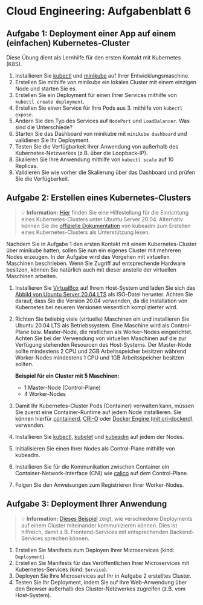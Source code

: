 # Cloud Engineering: Aufgabenblatt 6

## Aufgabe 1: Deployment einer App auf einem (einfachen) Kubernetes-Cluster

Diese Übung dient als Lernhilfe für den ersten Kontakt mit Kubernetes (K8S). 

1. Installieren Sie [kubectl](https://kubernetes.io/docs/tasks/tools/) und
   [minikube](https://minikube.sigs.k8s.io/docs/start/) auf Ihrer
   Entwicklungsmaschine.
2. Erstellen Sie mithilfe von minikube ein lokales Cluster mit einem einzigen
   Node und starten Sie es.
3. Erstellen Sie ein Deployment für einen Ihrer Services mithilfe von `kubectl
   create deployment`.
4. Erstellen Sie einen Service für Ihre Pods aus 3. mithilfe von `kubectl
   expose`.
5. Ändern Sie den Typ des Services auf `NodePort` und `LoadBalancer`. Was sind
   die Unterschiede?
6. Starten Sie das Dashboard von minikube mit `minikube dashboard` und
   validieren Sie Ihr Deployment.
7. Testen Sie die Verfügbarkeit Ihrer Anwendung von außerhalb des
   Kubernetes-Netzwerkes (z.B. über die Loopback-IP).
8. Skalieren Sie Ihre Anwendung mithilfe von `kubectl scale` auf 10 Replicas.
9. Validieren Sie wie vorher die Skalierung über das Dashboard und prüfen Sie
   die Verfügbarkeit.

## Aufgabe 2: Erstellen eines Kubernetes-Clusters

> 💡 **Information:**
> [Hier](SETUP_CLUSTER.md) finden Sie eine Hilfestellung für die Einrichtung
> eines Kubernetes-Clusters unter Ubuntu Server 20.04. Alternativ können Sie
> die [offizielle
> Dokumentation](https://kubernetes.io/docs/setup/production-environment/tools/kubeadm/create-cluster-kubeadm/)
> von kubeadm zum Erstellen eines Kubernetes-Clusters als Unterstützung lesen.

Nachdem Sie in Aufgabe 1 den ersten Kontakt mit einem Kubernetes-Cluster über
minikube hatten, sollen Sie nun ein eigenes Cluster mit mehreren Nodes
erzeugen. In der Aufgabe wird das Vorgehen mit virtuellen Maschinen
beschrieben. Wenn Sie Zugriff auf entsprechende Hardware besitzen, können Sie
natürlich auch mit dieser anstelle der virtuellen Maschinen arbeiten.

1. Installieren Sie [VirtualBox](https://www.virtualbox.org/) auf Ihrem
   Host-System und laden Sie sich das [Abbild von Ubuntu Server
   20.04 LTS](https://ubuntu.com/download/server#downloads)
   als ISO-Datei herunter. Achten Sie darauf, dass Sie die Version 20.04
   verwenden, da die Installation von Kubernetes bei neueren Versionen wesentlich
   komplizierter wird.
2. Richten Sie beliebig viele (virtuelle) Maschinen ein und installieren Sie
   Ubuntu 20.04 LTS als Betriebssystem. Eine Maschine wird als Control-Plane
   bzw. Master-Node, die restlichen als Worker-Nodes eingerichtet. Achten Sie bei
   der Verwendung von virtuellen Maschinen auf die zur Verfügung stehenden
   Resourcen des Host-Systems. Der Master-Node sollte mindestens 2 CPU und 2GB
   Arbeitsspeicher besitzen während Worker-Nodes mindestens 1 CPU und 1GB
   Arbeitsspeicher besitzen sollten.

   **Beispiel für ein Cluster mit 5 Maschinen:**

   * 1 Master-Node (Control-Plane)
   * 4 Worker-Nodes

3. Damit Ihr Kubernetes-Cluster Pods (Container) verwalten kann, müssen Sie
   zuerst eine Container-Runtime auf jedem Node installieren. Sie können hierfür
   [containerd](https://github.com/containerd/containerd/blob/main/docs/getting-started.md),
   [CRI-O](https://cri-o.io/) oder [Docker Engine (mit
   cri-dockerd)](https://docs.docker.com/engine/install/ubuntu/)
   verwenden.
4. Installieren Sie [kubectl](https://kubernetes.io/docs/reference/kubectl/kubectl/), [kubelet](https://kubernetes.io/docs/reference/command-line-tools-reference/kubelet/) und
   [kubeadm](https://kubernetes.io/docs/setup/production-environment/tools/kubeadm/install-kubeadm/)
   auf jedem der Nodes.
5. Initialisieren Sie einen Ihrer Nodes als Control-Plane mithilfe von kubeadm.
6. Installieren Sie für die Kommunikation zwischen Container ein
   Container-Network-Interface (CNI) wie
   [calico](https://www.tigera.io/project-calico/) auf dem Control-Plane.
7. Folgen Sie den Anweisungen zum Registrieren Ihrer Worker-Nodes.

## Aufgabe 3: Deployment Ihrer Anwendung

> 💡 **Information:**
> [Dieses
> Beispiel](https://kubernetes.io/docs/tasks/access-application-cluster/connecting-frontend-backend/)
> zeigt, wie verschiedene Deployments auf einem Cluster miteinander
> kommunizieren können. Dies ist hilfreich, damit z.B. Frontend-Services mit
> entsprechenden Backend-Services sprechen können.

1. Erstellen Sie Manifests zum Deployen Ihrer Microservices (kind: `Deployment`).
2. Erstellen Sie Manifests für das Veröffentlichen Ihrer Microservices mit Kubernetes-Services (kind: `Service`).
3. Deployen Sie Ihre Microservices auf Ihr in Aufgabe 2 erstelltes Cluster.
4. Testen Sie Ihr Deployment, indem Sie auf Ihre Web-Anwendung über den Browser außerhalb des Cluster-Netzwerkes zugreifen (z.B. vom Host-System).
